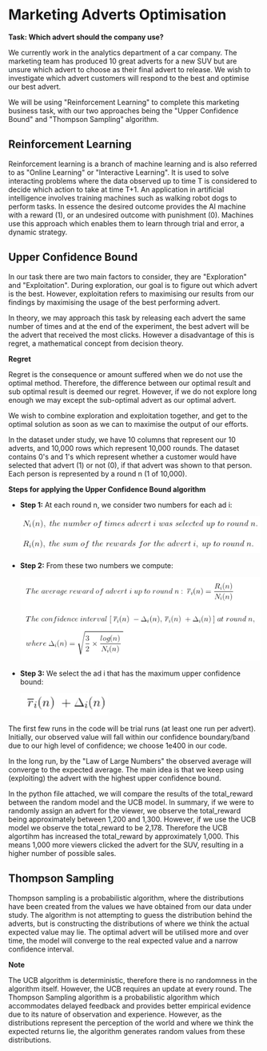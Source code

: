 # Marketing Adverts Optimisation

**Task: Which advert should the company use?**

We currently work in the analytics department of a car company. The marketing team has produced 10 great adverts for a new SUV but are unsure which advert to choose as their final advert to release. We wish to investigate which advert customers will respond to the best and optimise our best advert.

We will be using "Reinforcement Learning" to complete this marketing business task, with our two approaches being the "Upper Confidence Bound" and "Thompson Sampling" algorithm.

## Reinforcement Learning

Reinforcement learning is a branch of machine learning and is also referred to as "Online Learning" or "Interactive Learning". It is used to solve interacting problems where the data observed up to time T is considered to decide which action to take at time T+1. An application in artificial intelligence involves training machines such as walking robot dogs to perform tasks. In essence the desired outcome provides the AI machine with a reward (1), or an undesired outcome with punishment (0). Machines use this approach which enables them to learn through trial and error, a dynamic strategy.

## Upper Confidence Bound

In our task there are two main factors to consider, they are "Exploration" and "Exploitation". During exploration, our goal is to figure out which advert is the best. However, exploitation refers to maximising our results from our findings by maximising the usage of the best performing advert.

In theory, we may approach this task by releasing each advert the same number of times and at the end of the experiment, the best advert will be the advert that received the most clicks. However a disadvantage of this is regret, a mathematical concept from decision theory.

**Regret**

Regret is the consequence or amount suffered when we do not use the optimal method. Therefore, the difference between our optimal result and sub optimal result is deemed our regret. However, if we do not explore long enough we may except the sub-optimal advert as our optimal advert.

We wish to combine exploration and exploitation together, and get to the optimal solution as soon as we can to maximise the output of our efforts.

In the dataset under study, we have 10 columns that represent our 10 adverts, and 10,000 rows which represent 10,000 rounds. The dataset contains 0's and 1's which represent whether a customer would have selected that advert (1) or not (0), if that advert was shown to that person. Each person is represented by a round n (1 of 10,000).

**Steps for applying the Upper Confidence Bound algorithm**

- **Step 1:** At each round n, we consider two numbers for each ad i:

  <img src = 'Screen3.png' width='700'>

- **Step 2:** From these two numbers we compute:

  <img src = 'Screen7.png' width='700'>

- **Step 3:** We select the ad i that has the maximum upper confidence bound:
  
  <img src = 'Screen8.png' width='175'>

The first few runs in the code will be trial runs (at least one run per advert). Initially, our observed value will fall within our confidence boundary/band due to our high level of confidence; we choose 1e400 in our code.

In the long run, by the "Law of Large Numbers" the observed average will converge to the expected average. The main idea is that we keep using (exploiting) the advert with the highest upper confidence bound.

In the python file attached, we will compare the results of the total_reward between the random model and the UCB model. In summary, if we were to randomly assign an advert for the viewer, we observe the total_reward being approximately between 1,200 and 1,300. However, if we use the UCB model we observe the total_reward to be 2,178. Therefore the UCB algortihm has increased the total_reward by approximately 1,000. This means 1,000 more viewers clicked the advert for the SUV, resulting in a higher number of possible sales.


## Thompson Sampling

Thompson sampling is a probabilistic algorithm, where the distributions have been created from the values we have obtained from our data under study. The algorithm is not attempting to guess the distribution behind the adverts, but is constructing the distributions of where we think the actual expected value may lie. The optimal advert will be utilised more and over time, the model will converge to the real expected value and a narrow confidence interval. 

**Note**

The UCB algorithm is deterministic, therefore there is no randomness in the algorithm itself. However, the UCB requires an update at every round. The Thompson Sampling algorithm is a probabilistic algorithm which accommodates delayed feedback and provides better empirical evidence due to its nature of observation and experience. However, as the distributions represent the perception of the world and where we think the expected returns lie, the algorithm generates random values from these distributions.

